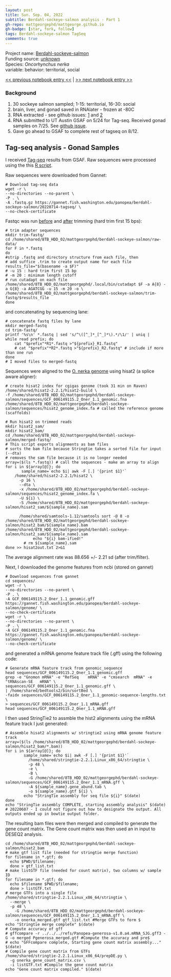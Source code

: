 ```yaml
---
layout: post
title: Sun. Sep. 04, 2022
subtitle: Berdahl-sockeye-salmon analysis - Part 1
gh-repo: mattgeorgephd/mattgeorge.github.io
gh-badge: [star, fork, follow]
tags: Berdahl-sockeye-salmon TagSeq
comments: true
---
```


Project name: [Berdahl-sockeye-salmon](https://github.com/mattgeorgephd/Berdahl-sockeye-salmon) <br />
Funding source: [unknown]() <br />
Species: *Oncorhynchus nerka* <br />
variable: behavior: territorial, social <br />

[<< previous notebook entry <<]()
 |
[>> next notebook entry >>](https://mattgeorgephd.github.io/Berdhal-sockeye-salmon-analysis-Part-2/)

### Background
1. 30 sockeye salmon sampled; 1-15: territorial, 16-30: social
2. brain, liver, and gonad saved in RNAlater - frozen at -80C
3. RNA extracted - see github issues: [1](https://github.com/RobertsLab/resources/issues/1307) and [2](https://github.com/RobertsLab/resources/issues/1410)
4. RNA submitted to UT Austin GSAF on 5/24 for Tag-seq. Received gonad samples on 7/25. See [github issue](https://github.com/RobertsLab/resources/issues/1501).
5. Gave go ahead to GSAF to complete rest of tagseq on 8/12.

## Tag-seq analysis - Gonad Samples

I received [Tag-seq](https://dnatech.genomecenter.ucdavis.edu/tag-seq-gene-expression-profiling/) results from GSAF. Raw sequences were processed using the this [R script](https://github.com/mattgeorgephd/Berdahl-sockeye-salmon/blob/main/tag-seq/code/1_process-tagseq-data-salmon.Rmd).

Raw sequences were downloaded from Gannet:
```
# Download tag-seq data
wget -r \
--no-directories --no-parent \
-P . \
-A .fastq.gz https://gannet.fish.washington.edu/panopea/berdahl-sockeye-salmon/20220714-tagseq/ \
--no-check-certificate
```

Fastqc was run [before](https://gannet.fish.washington.edu/panopea/berdahl-sockeye-salmon/multiqc_report.html) and [after](https://gannet.fish.washington.edu/panopea/berdahl-sockeye-salmon/multiqc_report_trimmed.html) trimming (hard trim first 15 bps):

```{bash}
# trim adapter sequences
mkdir trim-fastq/
cd /home/shared/8TB_HDD_02/mattgeorgephd/berdahl-sockeye-salmon/raw-data/
for F in *.fastq
do
#strip .fastq and directory structure from each file, then
# add suffice .trim to create output name for each file
results_file="$(basename -a $F)"
# -u 15 : hard trim first 15 bp
# -m 20 : minimum length cutoff
# run cutadapt on each file
/home/shared/8TB_HDD_02/mattgeorgephd/.local/bin/cutadapt $F -a A{8} -a G{8} -a AGATCGG -u 15 -m 20 -o \
/home/shared/8TB_HDD_02/mattgeorgephd/berdahl-sockeye-salmon/trim-fastq/$results_file
done
```
and concatenating by sequencing lane:

```{bash}
# concatenate fastq files by lane
mkdir merged-fastq
cd trim-fastq/
printf '%s\n' *.fastq | sed 's/^\([^_]*_[^_]*\).*/\1/' | uniq |
while read prefix; do
    cat "$prefix"*R1*.fastq >"${prefix}_R1.fastq"
    # cat "$prefix"*R2*.fastq >"${prefix}_R2.fastq" # include if more than one run
done
# I moved files to merged-fastq
```
Sequences were aligned to the [O. nerka genome](https://www.ncbi.nlm.nih.gov/assembly/GCF_006149115.2) using hisat2 (a splice aware aligner):


```{bash}
# create hisat2 index for cgigas genome (took 31 min on Raven)
/home/shared/hisat2-2.2.1/hisat2-build \
-f /home/shared/8TB_HDD_02/mattgeorgephd/berdahl-sockeye-salmon/sequences/GCF_006149115.2_Oner_1.1_genomic.fna /home/shared/8TB_HDD_02/mattgeorgephd/berdahl-sockeye-salmon/sequences/hisat2_genome_index.fa # called the reference genome (scaffolds)
```

```{bash}
# Run hisat2 on trimmed reads
mkdir hisat2_sam/
mkdir hisat2_bam/
cd /home/shared/8TB_HDD_02/mattgeorgephd/berdahl-sockeye-salmon/merged-fastq/
# This script exports alignments as bam files
# sorts the bam file because Stringtie takes a sorted file for input (--dta)
# removes the sam file because it is no longer needed
array=($(ls *.fastq)) # call the sequences - make an array to align
for i in ${array[@]}; do
       sample_name=`echo $i| awk -F [.] '{print $1}'`
	/home/shared/hisat2-2.2.1/hisat2 \
	  -p 16 \
	  --dta \
	  -x /home/shared/8TB_HDD_02/mattgeorgephd/berdahl-sockeye-salmon/sequences/hisat2_genome_index.fa \
	  -U ${i} \
	  -S /home/shared/8TB_HDD_02/mattgeorgephd/berdahl-sockeye-salmon/hisat2_sam/${sample_name}.sam

	  /home/shared/samtools-1.12/samtools sort -@ 8 -o                /home/shared/8TB_HDD_02/mattgeorgephd/berdahl-sockeye-salmon/hisat2_bam/${sample_name}.bam /home/shared/8TB_HDD_02/mattgeorgephd/berdahl-sockeye-salmon/hisat2_sam/${sample_name}.sam
    		echo "${i} bam-ified!"
        # rm ${sample_name}.sam
done >> hisat2out.txt 2>&1
```
The average alignment rate was 88.656 +/- 2.21 sd (after trim/filter).

Next, I downloaded the genome features from ncbi (stored on gannet)

```{bash}
# Download sequences from gannet
cd sequences/
wget -r \
--no-directories --no-parent \
-P . \
-A GCF_006149115.2_Oner_1.1_genomic.gff https://gannet.fish.washington.edu/panopea/berdahl-sockeye-salmon/genome/ \
--no-check-certificate
wget -r \
--no-directories --no-parent \
-P . \
-A GCF_006149115.2_Oner_1.1_genomic.fna https://gannet.fish.washington.edu/panopea/berdahl-sockeye-salmon/genome/ \
--no-check-certificate
```
and generated a mRNA genome feature track file (.gff) using the following code:

```{bash}
# Generate mRNA feature track from genomic_sequence
head sequences/GCF_006149115.2_Oner_1.1_genomic.gff
grep -e "Gnomon	mRNA" -e "RefSeq	mRNA" -e "cmsearch	mRNA" -e "tRNAscan-SE	mRNA" \
sequences/GCF_006149115.2_Oner_1.1_genomic.gff \
| /home/shared/bedtools2/bin/sortBed \
-faidx sequences/GCF_006149115.2_Oner_1.1_genomic-sequence-lengths.txt \
> sequences/GCF_006149115.2_Oner_1.1_mRNA.gff
head sequences/GCF_006149115.2_Oner_1.1_mRNA.gff
```
I then used StringTie2 to assmble the hist2 alignments using the mRNA feature track I just generated:

```{bash}
# Assemble hisat2 alignments w/ stringtie2 using mRNA genome feature track
array=($(ls /home/shared/8TB_HDD_02/mattgeorgephd/berdahl-sockeye-salmon/hisat2_bam/*.bam))
for i in ${array[@]}; do
        sample_name=`echo $i| awk -F [.] '{print $1}'`
	      /home/shared/stringtie-2.2.1.Linux_x86_64/stringtie \
	      -p 48 \
	      -e \
	      -B \
	      -G /home/shared/8TB_HDD_02/mattgeorgephd/berdahl-sockeye-salmon/sequences/GCF_006149115.2_Oner_1.1_mRNA.gff \
	      -A ${sample_name}.gene_abund.tab \
	      -o ${sample_name}.gtf ${i} \
        echo "StringTie assembly for seq file ${i}" $(date)
done
echo "StringTie assembly COMPLETE, starting assembly analysis" $(date)
# 20220607 - I could not figure out how to designate the output. All outputs ended up in bowtie output folder.
```
The resulting bam files were then merged and compiled to generate the gene count matrix. The Gene count matrix was then used an in input to DESEQ2 analysis.

```{bash}
cd /home/shared/8TB_HDD_02/mattgeorgephd/berdahl-sockeye-salmon/hisat2_bam
# make gtf list file (needed for stringtie merge function)
for filename in *.gtf; do
  echo $PWD/$filename;
  done > gtf_list.txt
# make listGTF file (needed for count matrix), two columns w/ sample ID
for filename in *.gtf; do
  echo $filename $PWD/$filename;
  done > listGTF.txt
# merge GTFs into a single file
/home/shared/stringtie-2.2.1.Linux_x86_64/stringtie \
  --merge \
  -p 48 \
	-G /home/shared/8TB_HDD_02/mattgeorgephd/berdahl-sockeye-salmon/sequences/GCF_006149115.2_Oner_1.1_mRNA.gff \
	-o onerka_merged.gtf gtf_list.txt #Merge GTFs to form $
echo "Stringtie merge complete" $(date)
# Compute accuracy of gff
# gffcompare -r ../../../refs/Panopea-generosa-v1.0.a4.mRNA_SJG.gff3 -G -o merged Pgenerosa_merged.gtf #Compute the accuracy and pre$
# echo "GFFcompare complete, Starting gene count matrix assembly..." $(date)
# Compile gene count matrix from GTFs
/home/shared/stringtie-2.2.1.Linux_x86_64/prepDE.py \
  -g onerka_gene_count_matrix.csv \
  -i listGTF.txt #Compile the gene count matrix
echo "Gene count matrix compiled." $(date)
```
